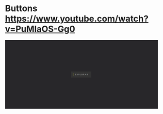 # Buttons https://www.youtube.com/watch?v=PuMlaOS-Gg0
<p align="center">
  <img src="preview.png" alt="preview del proyecto" width="600">
</p>